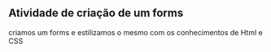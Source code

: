 ## Atividade de criação de um forms 
criamos um forms e estilizamos o mesmo com os conhecimentos de Html e CSS